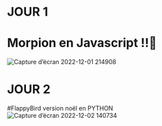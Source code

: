 # JOUR 1
# Morpion en Javascript !!🎄

![Capture d’écran 2022-12-01 214908](https://user-images.githubusercontent.com/95379201/205156678-b282e7e3-d25b-4581-842a-ccfe2e961baa.png)


# JOUR 2
#FlappyBird version noël en PYTHON
![Capture d’écran 2022-12-02 140734](https://user-images.githubusercontent.com/95379201/205299999-3bbf4043-4822-4236-9443-761d24b66b6d.png)
